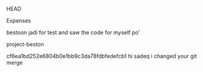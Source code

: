 HEAD

Expenses

bestoon jadi for test and saw the code for myself
po'

project-beston

cf6ea1bd252e6804b0e1bb9c3da78fdbfedefcb1
hi sadeq i changed your git merge
